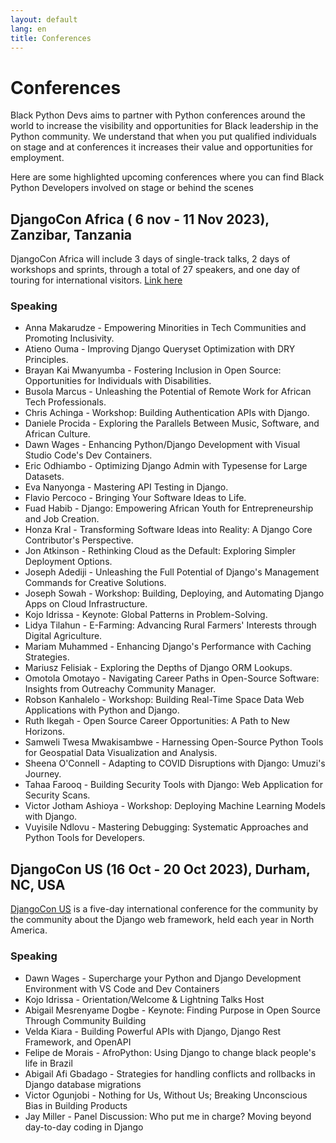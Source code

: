 ```yaml
---
layout: default
lang: en
title: Conferences
---
```


# Conferences

Black Python Devs aims to partner with Python conferences around the world to increase the visibility and opportunities for Black leadership in the Python community. We understand that when you put qualified individuals on stage and at conferences it increases their value and opportunities for employment.

<!--
To add a conference one of the following should apply

1. A Black Python Dev Member should be speaking at the conference
2. The conference should have programs in place to empower Black and other Historically Excluded Communities to contribute.

Sample
-----

## CONFERENCE NAME (DATES), City, Region, Country

ONE SENTENCE DESCRIPTION OF THE CONFERENCE. Be sure to link to the conference itself.

### Speaking
- PERSON - TALK or ROLE NAME
---
-->

Here are some highlighted upcoming conferences where you can find Black Python Developers involved on stage or behind the scenes

<!-- conferences starts -->

## DjangoCon Africa ( 6 nov - 11 Nov 2023), Zanzibar, Tanzania

DjangoCon Africa will include 3 days of single-track talks, 2 days of workshops and sprints, through a total of 27 speakers, and one day of touring for international visitors. [Link here](https://2023.djangocon.africa/news/announcing-djangocon-africa-2023/)

### Speaking

- Anna Makarudze - Empowering Minorities in Tech Communities and Promoting Inclusivity.
- Atieno Ouma - Improving Django Queryset Optimization with DRY Principles.
- Brayan Kai Mwanyumba - Fostering Inclusion in Open Source: Opportunities for Individuals with Disabilities.
- Busola Marcus - Unleashing the Potential of Remote Work for African Tech Professionals.
- Chris Achinga - Workshop: Building Authentication APIs with Django.
- Daniele Procida - Exploring the Parallels Between Music, Software, and African Culture.
- Dawn Wages - Enhancing Python/Django Development with Visual Studio Code's Dev Containers.
- Eric Odhiambo - Optimizing Django Admin with Typesense for Large Datasets.
- Eva Nanyonga - Mastering API Testing in Django.
- Flavio Percoco - Bringing Your Software Ideas to Life.
- Fuad Habib - Django: Empowering African Youth for Entrepreneurship and Job Creation.
- Honza Kral - Transforming Software Ideas into Reality: A Django Core Contributor's Perspective.
- Jon Atkinson - Rethinking Cloud as the Default: Exploring Simpler Deployment Options.
- Joseph Adediji - Unleashing the Full Potential of Django's Management Commands for Creative Solutions.
- Joseph Sowah - Workshop: Building, Deploying, and Automating Django Apps on Cloud Infrastructure.
- Kojo Idrissa - Keynote: Global Patterns in Problem-Solving.
- Lidya Tilahun - E-Farming: Advancing Rural Farmers' Interests through Digital Agriculture.
- Mariam Muhammed - Enhancing Django's Performance with Caching Strategies.
- Mariusz Felisiak - Exploring the Depths of Django ORM Lookups.
- Omotola Omotayo - Navigating Career Paths in Open-Source Software: Insights from Outreachy Community Manager.
- Robson Kanhalelo - Workshop: Building Real-Time Space Data Web Applications with Python and Django.
- Ruth Ikegah - Open Source Career Opportunities: A Path to New Horizons.
- Samweli Twesa Mwakisambwe - Harnessing Open-Source Python Tools for Geospatial Data Visualization and Analysis.
- Sheena O'Connell - Adapting to COVID Disruptions with Django: Umuzi's Journey.
- Tahaa Farooq - Building Security Tools with Django: Web Application for Security Scans.
- Victor Jotham Ashioya - Workshop: Deploying Machine Learning Models with Django.
- Vuyisile Ndlovu - Mastering Debugging: Systematic Approaches and Python Tools for Developers.

## DjangoCon US (16 Oct - 20 Oct 2023), Durham, NC, USA

[DjangoCon US](https://2023.djangocon.us/) is a five-day international conference for the community by the community about the Django web framework, held each year in North America.

### Speaking

- Dawn Wages - Supercharge your Python and Django Development Environment with VS Code and Dev Containers
- Kojo Idrissa - Orientation/Welcome & Lightning Talks Host
- Abigail Mesrenyame Dogbe - Keynote: Finding Purpose in Open Source Through Community Building
- Velda Kiara - Building Powerful APIs with Django, Django Rest Framework, and OpenAPI
- Felipe de Morais - AfroPython: Using Django to change black people's life in Brazil
- Abigail Afi Gbadago - Strategies for handling conflicts and rollbacks in Django database migrations
- Victor Ogunjobi - Nothing for Us, Without Us; Breaking Unconscious Bias in Building Products
- Jay Miller - Panel Discussion: Who put me in charge? Moving beyond day-to-day coding in Django

<!-- conferences ends -->
